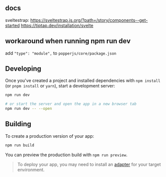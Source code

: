 ## docs

sveltestrap: https://sveltestrap.js.org/?path=/story/components--get-started
https://tiptap.dev/installation/svelte

## workaround when running npm run dev

add `"type": "module",` to `popperjs/core/package.json`

## Developing

Once you've created a project and installed dependencies with `npm install` (or `pnpm install` or `yarn`), start a development server:

```bash
npm run dev

# or start the server and open the app in a new browser tab
npm run dev -- --open
```

## Building

To create a production version of your app:

```bash
npm run build
```

You can preview the production build with `npm run preview`.

> To deploy your app, you may need to install an [adapter](https://kit.svelte.dev/docs/adapters) for your target environment.
